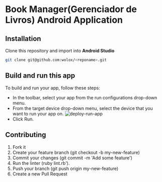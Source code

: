 # Book Manager(Gerenciador de Livros) Android Application

## Installation

Clone this repository and import into **Android Studio**
```bash
git clone git@github.com:wolox/<reponame>.git
```

## Build and run this app

To build and run your app, follow these steps:

- In the toolbar, select your app from the run configurations drop-down menu.
- From the target device drop-down menu, select the device that you want to run your app on.
![deploy-run-app](https://user-images.githubusercontent.com/69804490/145680057-8ea69323-4e2b-4f64-944b-be547c5c6c6d.png)
- Click Run.

## Contributing

1. Fork it
2. Create your feature branch (git checkout -b my-new-feature)
3. Commit your changes (git commit -m 'Add some feature')
4. Run the linter (ruby lint.rb').
5. Push your branch (git push origin my-new-feature)
6. Create a new Pull Request
